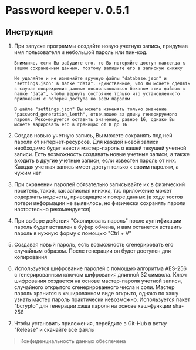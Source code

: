 # Password keeper v. 0.5.1

## Инструкция

1. При запуске программы создайте новую учетную запись, придумав имя пользователя и небольшой пароль или пин-код. 

    `Внимание, если Вы забудите его, то Вы потеряйте доступ навсегда к вашим сохраненным данным, поэтому запишите его в записную книжку`

    `Не удаляйте и не изменяйте вручную файлы "database.json" и "settings.json" в папке "data". Единственное, что Вы можете сделять в случае повреждения данных воспользоваться бэкапом этих файлов в папке "data", чтобы вернуть состояние только что установленного приложения с потерей доступа ко всем паролям`

    `В файле "settings.json" Вы можете изменять только значение "password_generation_lenth", отвечающее за длину генерируемого пароля. Рекомендуется оставить значение, равное 16, однако Вы можете варировать его в границах от 8 до 16`

2. Создав новыю учетную запись, Вы можете сохранять под ней пароли от интернет-ресурсов. Для каждой новой записи необходимо будет ввести мастер-пароль о вашей текущей учетной записи. Есть возможность создавать новые учетные записи, а также входить в другие учетные записи, если известен пароль от них. Каждая учетная запись имеет доступ только к своим паролям, а чужим нет

3. При схранении паролей обязательно записывайте их в физический носитель, такой, как записная книжка, т.к. приложение может содержать недочеты, приводящие к потере данных (в ходе тестов потери информации не выявилось, но физически сохранять пароли настоятельно рекомендуется)

4. При выборе действия "Скопировать пароль" после аунтификации пароль будет вставлен в буфер обмена, и вам останется вставить пароль в нужную форму с помощью "Ctrl + V"

5. Создавая новый пароль, есть возможность сгенерировать его случайным образом. После генерации он будет доступен для копирования

6. Используется шифрование паролей с помощью алгоритма AES-256 c генерированным ключом шифрования длинной 32 символа. Ключ шифрования создается на основе мастер-пароля учетной записи, случайного открытого сгенерированного числа и соли. Мастер пароль хранится в хэшированном виде открыто, однако по хэшу узнать мастер пароль практически невозможно. Используется пакет "bcrypto" для генерации хэша пароля на основе хэш-функции sha-256

7. Чтобы установить приложения, перейдите в Git-Hub в ветку "Release" и скачайте все файлы

> Конфиденциальность данных обеспечена